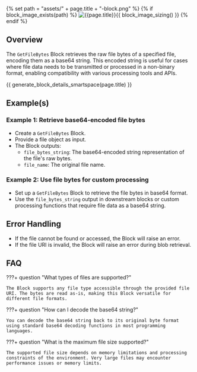 {% set path = "assets/" + page.title + "-block.png" %}
{% if block_image_exists(path) %}
![{{page.title}}]({{path}}){{ block_image_sizing() }}
{% endif %}

## Overview
The `GetFileBytes` Block retrieves the raw file bytes of a specified file, encoding them as a base64 string. This encoded string is useful for cases where file data needs to be transmitted or processed in a non-binary format, enabling compatibility with various processing tools and APIs.

{{ generate_block_details_smartspace(page.title) }}    

## Example(s)

### Example 1: Retrieve base64-encoded file bytes
- Create a `GetFileBytes` Block.
- Provide a file object as input.
- The Block outputs:
  - `file_bytes_string`: The base64-encoded string representation of the file's raw bytes.
  - `file_name`: The original file name.

### Example 2: Use file bytes for custom processing
- Set up a `GetFileBytes` Block to retrieve the file bytes in base64 format.
- Use the `file_bytes_string` output in downstream blocks or custom processing functions that require file data as a base64 string.

## Error Handling
- If the file cannot be found or accessed, the Block will raise an error.
- If the file URI is invalid, the Block will raise an error during blob retrieval.

## FAQ

???+ question "What types of files are supported?"

    The Block supports any file type accessible through the provided file URI. The bytes are read as-is, making this Block versatile for different file formats.

???+ question "How can I decode the base64 string?"

    You can decode the base64 string back to its original byte format using standard base64 decoding functions in most programming languages.

???+ question "What is the maximum file size supported?"

    The supported file size depends on memory limitations and processing constraints of the environment. Very large files may encounter performance issues or memory limits.

